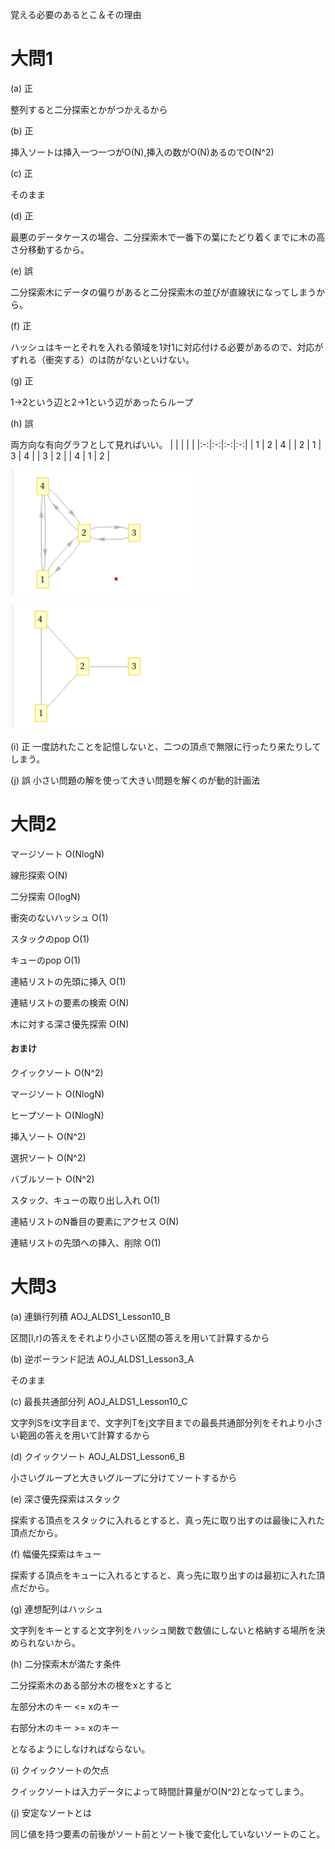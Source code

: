 覚える必要のあるとこ＆その理由
# 大問1
(a) 正

整列すると二分探索とかがつかえるから

(b) 正

挿入ソートは挿入一つ一つがO(N),挿入の数がO(N)あるのでO(N^2)

(c) 正

そのまま

(d) 正

最悪のデータケースの場合、二分探索木で一番下の葉にたどり着くまでに木の高さ分移動するから。

(e) 誤

二分探索木にデータの偏りがあると二分探索木の並びが直線状になってしまうから。

(f) 正

ハッシュはキーとそれを入れる領域を1対1に対応付ける必要があるので、対応がずれる（衝突する）のは防がないといけない。

(g) 正

1→2という辺と2→1という辺があったらループ

(h) 誤

両方向な有向グラフとして見ればいい。
| | | | |
|:-:|:-:|:-:|:-:|
| 1 | 2 | 4 |
| 2 | 1 | 3 | 4 |
| 3 | 2 |
| 4 | 1 | 2 |

![graph](./graph1.png)

![graph](./graph2.png)

(i) 正
一度訪れたことを記憶しないと、二つの頂点で無限に行ったり来たりしてしまう。

(j) 誤
小さい問題の解を使って大きい問題を解くのが動的計画法

# 大問2
マージソート O(NlogN)

線形探索 O(N)

二分探索 O(logN)

衝突のないハッシュ O(1)

スタックのpop O(1)

キューのpop O(1)

連結リストの先頭に挿入 O(1)

連結リストの要素の検索 O(N)

木に対する深さ優先探索 O(N)

#### おまけ
クイックソート O(N^2)

マージソート O(NlogN)

ヒープソート O(NlogN)

挿入ソート O(N^2)

選択ソート O(N^2)

バブルソート O(N^2)

スタック、キューの取り出し入れ O(1)

連結リストのN番目の要素にアクセス O(N)

連結リストの先頭への挿入、削除 O(1)


# 大問3
(a) 連鎖行列積 AOJ_ALDS1_Lesson10_B

区間[l,r)の答えをそれより小さい区間の答えを用いて計算するから

(b) 逆ポーランド記法 AOJ_ALDS1_Lesson3_A

そのまま

(c) 最長共通部分列 AOJ_ALDS1_Lesson10_C

文字列Sをi文字目まで、文字列Tをj文字目までの最長共通部分列をそれより小さい範囲の答えを用いて計算するから

(d) クイックソート AOJ_ALDS1_Lesson6_B

小さいグループと大きいグループに分けてソートするから

(e) 深さ優先探索はスタック

探索する頂点をスタックに入れるとすると、真っ先に取り出すのは最後に入れた頂点だから。

(f) 幅優先探索はキュー

探索する頂点をキューに入れるとすると、真っ先に取り出すのは最初に入れた頂点だから。

(g) 連想配列はハッシュ

文字列をキーとすると文字列をハッシュ関数で数値にしないと格納する場所を決められないから。

(h) 二分探索木が満たす条件

二分探索木のある部分木の根をxとすると

左部分木のキー <= xのキー

右部分木のキー >= xのキー

となるようにしなければならない。

(i) クイックソートの欠点

クイックソートは入力データによって時間計算量がO(N^2)となってしまう。

(j) 安定なソートとは

同じ値を持つ要素の前後がソート前とソート後で変化していないソートのこと。
